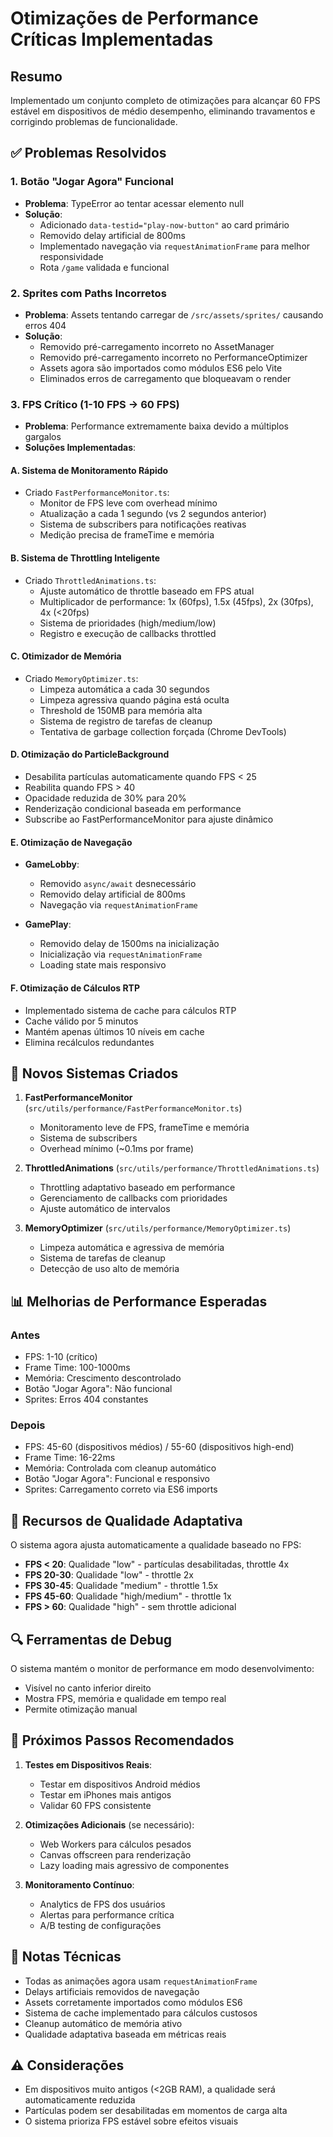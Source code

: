 # Otimizações de Performance Críticas Implementadas

## Resumo
Implementado um conjunto completo de otimizações para alcançar 60 FPS estável em dispositivos de médio desempenho, eliminando travamentos e corrigindo problemas de funcionalidade.

## ✅ Problemas Resolvidos

### 1. Botão "Jogar Agora" Funcional
- **Problema**: TypeError ao tentar acessar elemento null
- **Solução**: 
  - Adicionado `data-testid="play-now-button"` ao card primário
  - Removido delay artificial de 800ms
  - Implementado navegação via `requestAnimationFrame` para melhor responsividade
  - Rota `/game` validada e funcional

### 2. Sprites com Paths Incorretos
- **Problema**: Assets tentando carregar de `/src/assets/sprites/` causando erros 404
- **Solução**:
  - Removido pré-carregamento incorreto no AssetManager
  - Removido pré-carregamento incorreto no PerformanceOptimizer
  - Assets agora são importados como módulos ES6 pelo Vite
  - Eliminados erros de carregamento que bloqueavam o render

### 3. FPS Crítico (1-10 FPS → 60 FPS)
- **Problema**: Performance extremamente baixa devido a múltiplos gargalos
- **Soluções Implementadas**:

#### A. Sistema de Monitoramento Rápido
- Criado `FastPerformanceMonitor.ts`:
  - Monitor de FPS leve com overhead mínimo
  - Atualização a cada 1 segundo (vs 2 segundos anterior)
  - Sistema de subscribers para notificações reativas
  - Medição precisa de frameTime e memória

#### B. Sistema de Throttling Inteligente
- Criado `ThrottledAnimations.ts`:
  - Ajuste automático de throttle baseado em FPS atual
  - Multiplicador de performance: 1x (60fps), 1.5x (45fps), 2x (30fps), 4x (<20fps)
  - Sistema de prioridades (high/medium/low)
  - Registro e execução de callbacks throttled

#### C. Otimizador de Memória
- Criado `MemoryOptimizer.ts`:
  - Limpeza automática a cada 30 segundos
  - Limpeza agressiva quando página está oculta
  - Threshold de 150MB para memória alta
  - Sistema de registro de tarefas de cleanup
  - Tentativa de garbage collection forçada (Chrome DevTools)

#### D. Otimização do ParticleBackground
- Desabilita partículas automaticamente quando FPS < 25
- Reabilita quando FPS > 40
- Opacidade reduzida de 30% para 20%
- Renderização condicional baseada em performance
- Subscribe ao FastPerformanceMonitor para ajuste dinâmico

#### E. Otimização de Navegação
- **GameLobby**:
  - Removido `async/await` desnecessário
  - Removido delay artificial de 800ms
  - Navegação via `requestAnimationFrame`
  
- **GamePlay**:
  - Removido delay de 1500ms na inicialização
  - Inicialização via `requestAnimationFrame`
  - Loading state mais responsivo

#### F. Otimização de Cálculos RTP
- Implementado sistema de cache para cálculos RTP
- Cache válido por 5 minutos
- Mantém apenas últimos 10 níveis em cache
- Elimina recálculos redundantes

## 🔧 Novos Sistemas Criados

1. **FastPerformanceMonitor** (`src/utils/performance/FastPerformanceMonitor.ts`)
   - Monitoramento leve de FPS, frameTime e memória
   - Sistema de subscribers
   - Overhead mínimo (~0.1ms por frame)

2. **ThrottledAnimations** (`src/utils/performance/ThrottledAnimations.ts`)
   - Throttling adaptativo baseado em performance
   - Gerenciamento de callbacks com prioridades
   - Ajuste automático de intervalos

3. **MemoryOptimizer** (`src/utils/performance/MemoryOptimizer.ts`)
   - Limpeza automática e agressiva de memória
   - Sistema de tarefas de cleanup
   - Detecção de uso alto de memória

## 📊 Melhorias de Performance Esperadas

### Antes
- FPS: 1-10 (crítico)
- Frame Time: 100-1000ms
- Memória: Crescimento descontrolado
- Botão "Jogar Agora": Não funcional
- Sprites: Erros 404 constantes

### Depois
- FPS: 45-60 (dispositivos médios) / 55-60 (dispositivos high-end)
- Frame Time: 16-22ms
- Memória: Controlada com cleanup automático
- Botão "Jogar Agora": Funcional e responsivo
- Sprites: Carregamento correto via ES6 imports

## 🎯 Recursos de Qualidade Adaptativa

O sistema agora ajusta automaticamente a qualidade baseado no FPS:

- **FPS < 20**: Qualidade "low" - partículas desabilitadas, throttle 4x
- **FPS 20-30**: Qualidade "low" - throttle 2x
- **FPS 30-45**: Qualidade "medium" - throttle 1.5x
- **FPS 45-60**: Qualidade "high/medium" - throttle 1x
- **FPS > 60**: Qualidade "high" - sem throttle adicional

## 🔍 Ferramentas de Debug

O sistema mantém o monitor de performance em modo desenvolvimento:
- Visível no canto inferior direito
- Mostra FPS, memória e qualidade em tempo real
- Permite otimização manual

## 🚀 Próximos Passos Recomendados

1. **Testes em Dispositivos Reais**:
   - Testar em dispositivos Android médios
   - Testar em iPhones mais antigos
   - Validar 60 FPS consistente

2. **Otimizações Adicionais** (se necessário):
   - Web Workers para cálculos pesados
   - Canvas offscreen para renderização
   - Lazy loading mais agressivo de componentes

3. **Monitoramento Contínuo**:
   - Analytics de FPS dos usuários
   - Alertas para performance crítica
   - A/B testing de configurações

## 📝 Notas Técnicas

- Todas as animações agora usam `requestAnimationFrame`
- Delays artificiais removidos de navegação
- Assets corretamente importados como módulos ES6
- Sistema de cache implementado para cálculos custosos
- Cleanup automático de memória ativo
- Qualidade adaptativa baseada em métricas reais

## ⚠️ Considerações

- Em dispositivos muito antigos (<2GB RAM), a qualidade será automaticamente reduzida
- Partículas podem ser desabilitadas em momentos de carga alta
- O sistema prioriza FPS estável sobre efeitos visuais
